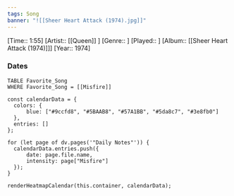 ```yaml
---
tags: Song  
banner: "![[Sheer Heart Attack (1974).jpg]]"
---
```

[Time:: 1:55]
[Artist:: [[Queen]] ]
[Genre:: ]
[Played:: ]
[Album:: [[Sheer Heart Attack (1974)]]]
[Year:: 1974]
### Dates
````dataview
TABLE Favorite_Song
WHERE Favorite_Song = [[Misfire]]
````
  ```dataviewjs
const calendarData = { 
	colors: { 
		blue: ["#9ccfd8", "#5BAAB8", "#57A1BB", "#5da8c7", "#3e8fb0"] 
	}, 
	entries: [] 
}; 

for (let page of dv.pages('"Daily Notes"')) { 
	calendarData.entries.push({ 
		date: page.file.name, 
		intensity: page["Misfire"]
	}); 
} 

renderHeatmapCalendar(this.container, calendarData);
```
